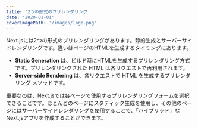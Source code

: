 ```yaml
---
title: '2つの形式のプリレンダリング'
date: '2020-01-01'
coverImagePath: '/images/logo.png'
---
```


Next.jsには2つの形式のプリレンダリングがあります。静的生成とサーバーサイドレンダリングです。違いはページのHTMLを生成するタイミングにあります。

- **Static Generation** は、ビルド時にHTMLを生成するプリレンダリング方式です。プリレンダリングされた HTML は各リクエストで再利用されます。
- **Server-side Rendering** は、各リクエストで HTML を生成するプリレンダリング メソッドです。

重要なのは、Next.jsでは各ページで使用するプリレンダリングフォームを選択できることです。ほとんどのページにスタティック生成を使用し、その他のページにはサーバーサイドレンダリングを使用することで、「ハイブリッド」なNext.jsアプリを作成することができます。
